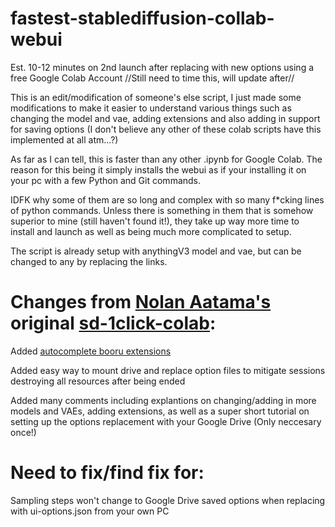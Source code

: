 # fastest-stablediffusion-collab-webui
Est. 10-12 minutes on 2nd launch after replacing with new options using a free Google Colab Account
//Still need to time this, will update after//

This is an edit/modification of someone's else script, I just made some modifications to make it easier to understand various things such as changing the model and vae, adding extensions and also adding in support for saving options (I don't believe any other of these colab scripts have this implemented at all atm...?)

As far as I can tell, this is faster than any other .ipynb for Google Colab. The reason for this being it simply installs the webui as if your installing it on your pc with a few Python and Git commands.

IDFK why some of them are so long and complex with so many f*cking lines of python commands. Unless there is something in them that is somehow superior to mine (still haven't found it!), they take up way more time to install and launch as well as being much more complicated to setup.

The script is already setup with anythingV3 model and vae, but can be changed to any by replacing the links.

# Changes from [Nolan Aatama's](https://github.com/nolanaatama) original [sd-1click-colab](https://github.com/nolanaatama/sd-1click-colab):
     
Added [autocomplete booru extensions](https://github.com/DominikDoom/a1111-sd-webui-tagcomplete) 

Added easy way to mount drive and replace option files to mitigate sessions destroying all resources after being ended

Added many comments including explantions on changing/adding in more models and VAEs, adding extensions, as well as a super short tutorial on setting up the options replacement with your Google Drive (Only neccesary once!)

# Need to fix/find fix for:

Sampling steps won't change to Google Drive saved options when replacing with ui-options.json from your own PC
